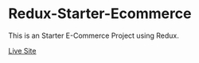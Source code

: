 # Redux-Starter-Ecommerce
This is an Starter E-Commerce Project using Redux.

[Live Site](https://bucolic-mooncake-d82bb2.netlify.app/)
